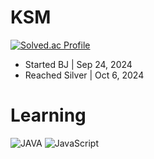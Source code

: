 # KSM
[![Solved.ac Profile](http://mazassumnida.wtf/api/v2/generate_badge?boj=ksm008)](https://solved.ac/ksm008/)
- Started BJ | Sep 24, 2024
- Reached Silver | Oct 6, 2024

# Learning
![JAVA](https://img.shields.io/badge/Java-007396.svg?&style=for-the-badge&logo=Java&logoColor=white)
![JavaScript](https://img.shields.io/badge/JavaScript-F7DF1E.svg?&style=for-the-badge&logo=JavaScript&logoColor=white)


<!---
- 👋 Hi, I’m @ksm008
- 👀 I’m interested in ...
- 🌱 I’m currently learning ...
- 💞️ I’m looking to collaborate on ...
- 📫 How to reach me ...
- 😄 Pronouns: ...
- ⚡ Fun fact: ...


ksm008/ksm008 is a ✨ special ✨ repository because its `README.md` (this file) appears on your GitHub profile.
You can click the Preview link to take a look at your changes.
--->
